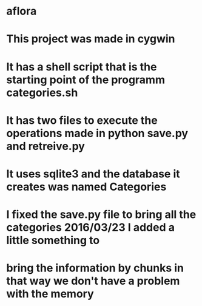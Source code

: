# aflora
# This project was made in cygwin
# It has a shell script that is the starting point of the programm categories.sh
# It has two files to execute the operations made in python save.py and retreive.py
# It uses sqlite3 and the database it creates was named Categories
# I fixed the save.py file to bring all the categories 2016/03/23 I added a little something to 
# bring the information by chunks in that way we don't have a problem with the memory
